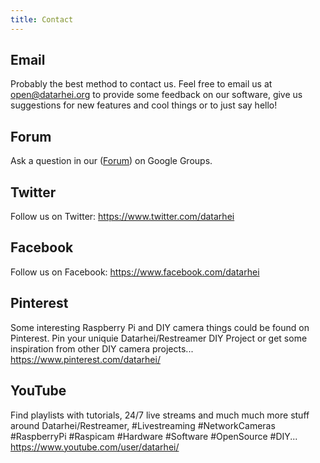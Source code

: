 ```yaml
---
title: Contact
---
```


## Email  
Probably the best method to contact us. Feel free to email us at <a href="mailto:open@datarhei.org?subject=Restreamer">open@datarhei.org</a> to provide some feedback on our software, give us suggestions for new features and cool things or to just say hello!  

## Forum  
Ask a question in our (<a target= "_blank" href="https://groups.google.com/forum/#!forum/datarhei">Forum</a>) on Google Groups.  

## Twitter  
Follow us on Twitter: <a target= "_blank" href="https://www.twitter.com/datarhei">https://www.twitter.com/datarhei</a>

## Facebook  
Follow us on Facebook: <a target= "_blank" href="https://www.facebook.com/datarhei">https://www.facebook.com/datarhei</a>

## Pinterest  
Some interesting Raspberry Pi and DIY camera things could be found on Pinterest.
Pin your uniquie Datarhei/Restreamer DIY Project or get some inspiration from other DIY camera projects... <a target= "_blank" href="https://www.pinterest.com/datarhei/">https://www.pinterest.com/datarhei/</a>  

## YouTube  
Find playlists with tutorials, 24/7 live streams and much much more stuff around Datarhei/Restreamer, #Livestreaming #NetworkCameras #RaspberryPi #Raspicam #Hardware #Software #OpenSource #DIY...  
<a target= "_blank" href="https://www.youtube.com/user/datarhei/playlists?view=1&shelf_id=0&sort=dd">https://www.youtube.com/user/datarhei/</a>  
